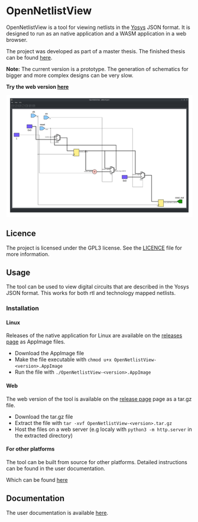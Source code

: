 # OpenNetlistView

OpenNetlistView is a tool for viewing netlists in the [Yosys](https://yosyshq.readthedocs.io/en/latest/)
JSON format. It is designed to run as an native application and a WASM application in a web browser.

The project was developed as part of a master thesis. The finished thesis can be found
[here](docs/technical_report/masterthesis.pdf).

**Note:** The current version is a prototype. The generation of schematics for bigger and more
complex designs can be very slow.

**Try the web version [here](https://lukbau.github.io/OpenNetlistView/demo/OpenNetlistView.html)**

![Screenshot of application](docs/user_guide/figures/Example.png)

## Licence

The project is licensed under the GPL3 license. See the [LICENCE](LICENCE) file for more information.

## Usage

The tool can be used to view digital circuits that are described in the Yosys JSON format.
This works for both rtl and technology mapped netlists.

### Installation

#### Linux

Releases of the native application for Linux are available on the [releases page](https://github.com/hsa-ees/OpenNetlistView/releases)
as AppImage files.

- Download the AppImage file
- Make the file executable with `chmod u+x OpenNetlistView-<version>.AppImage`
- Run the file with `./OpenNetlistView-<version>.AppImage`

#### Web

The web version of the tool is available on the [release page](https://github.com/hsa-ees/OpenNetlistView/releases) page as a tar.gz file.

- Download the tar.gz file
- Extract the file with `tar -xvf OpenNetlistView-<version>.tar.gz`
- Host the files on a web server (e.g localy with `python3 -m http.server` in the extracted directory)

#### For other platforms

The tool can be built from source for other platforms.
Detailed instructions can be found in the user documentation.

Which can be found [here](https://lukbau.github.io/OpenNetlistView/user_guide/building_app.html)

## Documentation

The user documentation is available [here](https://lukbau.github.io/OpenNetlistView/user_guide).
